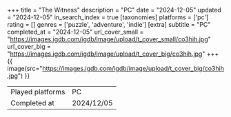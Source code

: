 +++
title = "The Witness"
description = "PC"
date = "2024-12-05"
updated = "2024-12-05"
in_search_index = true
[taxonomies]
platforms = ['pc']
rating = []
genres = ['puzzle', 'adventure', 'indie']
[extra]
subtitle = "PC"
completed_at = "2024-12-05"
url_cover_small = "https://images.igdb.com/igdb/image/upload/t_cover_small/co3hih.jpg"
url_cover_big = "https://images.igdb.com/igdb/image/upload/t_cover_big/co3hih.jpg"
+++
{{ image(src="https://images.igdb.com/igdb/image/upload/t_cover_big/co3hih.jpg") }}

|              |            |
| ------------ | ---------- |
| Played platforms    | PC |
| Completed at | 2024/12/05 |


